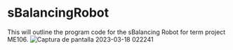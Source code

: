 # sBalancingRobot 
This will outline the program code for the sBalancing Robot for term project ME106.
![Captura de pantalla 2023-03-18 022241](https://user-images.githubusercontent.com/128130137/226097050-35e6d17e-3968-4146-9ef2-d34266d324e5.png)
